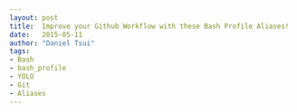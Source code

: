 ```yaml
---
layout: post
title:  Improve your Github Workflow with these Bash Profile Aliases!
date:   2015-05-11
author: "Daniel Tsui"
tags:
- Bash
- bash_profile
- YOLO
- Git
- Aliases
---
```


